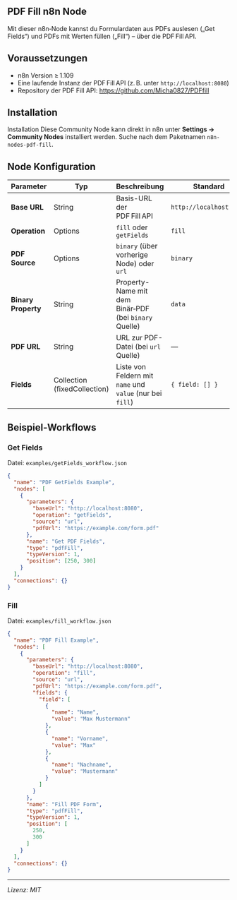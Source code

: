 ## PDF Fill n8n Node

Mit dieser n8n‑Node kannst du Formulardaten aus PDFs auslesen („Get Fields“) und PDFs mit Werten füllen („Fill“) – über die PDF Fill API.

## Voraussetzungen

- n8n Version ≥ 1.109  
- Eine laufende Instanz der PDF Fill API (z. B. unter `http://localhost:8080`)
- Repository der PDF Fill API: https://github.com/Micha0827/PDFfill

## Installation

Installation
Diese Community Node kann direkt in n8n unter **Settings → Community Nodes** installiert werden. Suche nach dem Paketnamen `n8n-nodes-pdf-fill`.

## Node Konfiguration

| Parameter        | Typ      | Beschreibung                                           | Standard                   |
| ---------------- | -------- | ------------------------------------------------------ | -------------------------- |
| **Base URL**     | String   | Basis-URL der PDF Fill API                             | `http://localhost:8080`    |
| **Operation**    | Options  | `fill` oder `getFields`                                | `fill`                     |
| **PDF Source**   | Options  | `binary` (über vorherige Node) oder `url`               | `binary`                   |
| **Binary Property** | String | Property-Name mit dem Binär‑PDF (bei `binary` Quelle)  | `data`                     |
| **PDF URL**      | String   | URL zur PDF-Datei (bei `url` Quelle)                   | —                          |
| **Fields**       | Collection (fixedCollection) | Liste von Feldern mit `name` und `value` (nur bei `fill`)         | `{ field: [] }`           |

## Beispiel‑Workflows

### Get Fields

Datei: `examples/getFields_workflow.json`
```json
{
  "name": "PDF GetFields Example",
  "nodes": [
    {
      "parameters": {
        "baseUrl": "http://localhost:8080",
        "operation": "getFields",
        "source": "url",
        "pdfUrl": "https://example.com/form.pdf"
      },
      "name": "Get PDF Fields",
      "type": "pdfFill",
      "typeVersion": 1,
      "position": [250, 300]
    }
  ],
  "connections": {}
}
```

### Fill

Datei: `examples/fill_workflow.json`
```json
{
  "name": "PDF Fill Example",
  "nodes": [
    {
      "parameters": {
        "baseUrl": "http://localhost:8080",
        "operation": "fill",
        "source": "url",
        "pdfUrl": "https://example.com/form.pdf",
        "fields": {
          "field": [
            {
              "name": "Name",
              "value": "Max Mustermann"
            },
            {
              "name": "Vorname",
              "value": "Max"
            },
            {
              "name": "Nachname",
              "value": "Mustermann"
            }
          ]
        }
      },
      "name": "Fill PDF Form",
      "type": "pdfFill",
      "typeVersion": 1,
      "position": [
        250,
        300
      ]
    }
  ],
  "connections": {}
}
```

---

*Lizenz: MIT*
